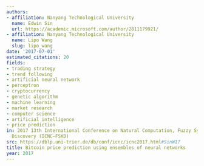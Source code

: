 ```yaml
---
authors:
- affiliation: Nanyang Technological University
  name: Edwin Sin
  url: https://academic.microsoft.com/author/2811179921/
- affiliation: Nanyang Technological University
  name: Lipo Wang
  slug: lipo_wang
date: '2017-07-01'
estimated_citations: 20
fields:
- trading strategy
- trend following
- artificial neural network
- perceptron
- cryptocurrency
- genetic algorithm
- machine learning
- market research
- computer science
- artificial intelligence
- price prediction
in: 2017 13th International Conference on Natural Computation, Fuzzy Systems and Knowledge
  Discovery (ICNC-FSKD)
src: https://dblp.uni-trier.de/db/conf/icnc/icnc2017.html#SinW17
title: Bitcoin price prediction using ensembles of neural networks
year: 2017
---
```

